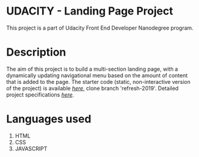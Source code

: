 # UDACITY - Landing Page Project

This project is a part of Udacity Front End Developer Nanodegree program.

# Description

The aim of this project is to build a multi-section landing page, with a dynamically updating navigational menu based on the amount of content that is added to the page. The starter code (static, non-interactive version of the project) is available *[here](https://github.com/udacity/cd0428-landing-page)*, clone branch 'refresh-2019'. Detailed project specifications *[here](https://review.udacity.com/#!/rubrics/2658/view)*.

# Languages used

   1. HTML
   1. CSS
   1. JAVASCRIPT

